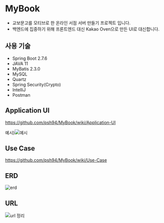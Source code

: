 # MyBook
- 교보문고를 모티브로 한 온라인 서점 서버 만들기 프로젝트 입니다.
- 백엔드에 집중하기 위해 프론트엔드 대신 Kakao Oven으로 만든 UI로 대신합니다.

## 사용 기술
- Spring Boot 2.7.6
- JAVA 11
- MyBatis 2.3.0
- MySQL
- Quartz
- Spring Security(Crypto)
- IntelliJ
- Postman

## Application UI

https://github.com/psh94/MyBook/wiki/Application-UI

예시)![예시](https://user-images.githubusercontent.com/84213252/206840722-7af81627-9535-4c07-bea0-cd58f52fa891.PNG)



## Use Case
https://github.com/psh94/MyBook/wiki/Use-Case


## ERD
![erd](https://user-images.githubusercontent.com/84213252/206838089-aa367fc7-4124-42fb-a937-82575c940064.PNG)

## URL
![url 정리](https://user-images.githubusercontent.com/84213252/207079181-b55e4d65-efe7-40f2-96f7-04f11b18629d.PNG)

